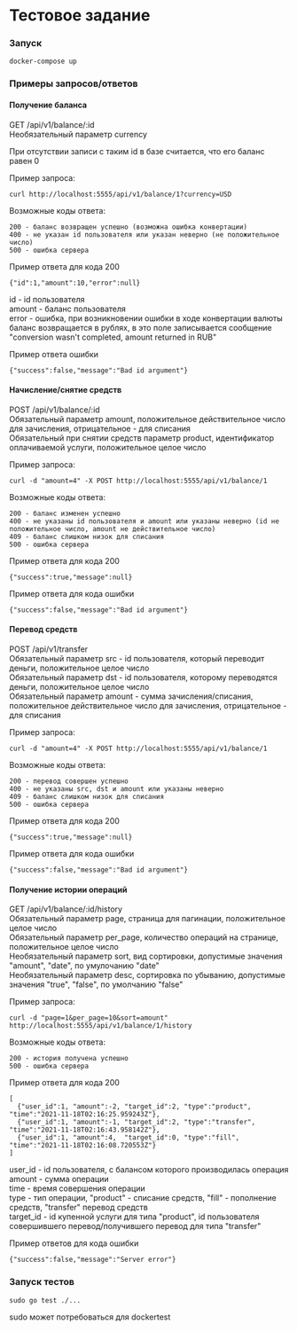 # Тестовое задание

### Запуск
```
docker-compose up
```

### Примеры запросов/ответов

#### Получение баланса

GET /api/v1/balance/:id   
Необязательный параметр currency

При отсутствии записи с таким id в базе считается, что его баланс равен 0

Пример запроса:
```
curl http://localhost:5555/api/v1/balance/1?currency=USD
```
Возможные коды ответа:
```
200 - баланс возвращен успешно (возможна ошибка конвертации)
400 - не указан id пользователя или указан неверно (не положительное число)
500 - ошибка сервера
```

Пример ответа для кода 200
```
{"id":1,"amount":10,"error":null}
```
id - id пользователя   
amount - баланс пользователя    
error - ошибка, при возникновении ошибки в ходе конвертации валюты баланс возвращается в рублях, в это поле записывается сообщение "conversion wasn't completed, amount returned in RUB"

Пример ответа ошибки
```
{"success":false,"message":"Bad id argument"}
```

#### Начисление/снятие средств

POST /api/v1/balance/:id   
Обязательный параметр amount, положительное действительное число для зачисления, отрицательное - для списания  
Обязательный при снятии средств параметр product, идентификатор оплачиваемой услуги, положительное целое число

Пример запроса:
```
curl -d "amount=4" -X POST http://localhost:5555/api/v1/balance/1
```

Возможные коды ответа:
```
200 - баланс изменен успешно
400 - не указаны id пользователя и amount или указаны неверно (id не положительное число, amount не действительное число)
409 - баланс слишком низок для списания
500 - ошибка сервера
```

Пример ответа для кода 200
```
{"success":true,"message":null}
```

Пример ответа для кода ошибки
```
{"success":false,"message":"Bad id argument"}
```

#### Перевод средств

POST /api/v1/transfer   
Обязательный параметр src - id пользователя, который переводит деньги, положительное целое число  
Обязательный параметр dst - id пользователя, которому переводятся деньги, положительное целое число  
Обязательный параметр amount - сумма зачисления/списания, положительное действительное число для зачисления, отрицательное - для списания

Пример запроса:
```
curl -d "amount=4" -X POST http://localhost:5555/api/v1/balance/1
```

Возможные коды ответа:
```
200 - перевод совершен успешно
400 - не указаны src, dst и amount или указаны неверно
409 - баланс слишком низок для списания
500 - ошибка сервера
```

Пример ответа для кода 200
```
{"success":true,"message":null}
```

Пример ответа для кода ошибки
```
{"success":false,"message":"Bad id argument"}
```

#### Получение истории операций

GET /api/v1/balance/:id/history  
Обязательный параметр page, страница для пагинации, положительное целое число  
Обязательный параметр per_page, количество операций на странице, положительное целое число  
Необязательный параметр sort, вид сортировки, допустимые значения "amount", "date", по умулочанию "date"  
Необязательный параметр desc, сортировка по убыванию, допустимые значения "true", "false", по умолчанию "false"  

Пример запроса:
```
curl -d "page=1&per_page=10&sort=amount" http://localhost:5555/api/v1/balance/1/history
```

Возможные коды ответа:
```
200 - история получена успешно
500 - ошибка сервера
```

Пример ответа для кода 200
```
[
  {"user_id":1, "amount":-2, "target_id":2, "type":"product",  "time":"2021-11-18T02:16:25.959243Z"},
  {"user_id":1, "amount":-1, "target_id":2, "type":"transfer", "time":"2021-11-18T02:16:43.958142Z"},
  {"user_id":1, "amount":4,  "target_id":0, "type":"fill",     "time":"2021-11-18T02:16:08.720553Z"}
]
```
user_id - id пользователя, с балансом которого производилась операция  
amount - сумма операции  
time - время совершения операции  
type - тип операции, "product" - списание средств, "fill" - пополнение средств, "transfer" перевод средств  
target_id - id купенной услуги для типа "product", id пользователя совершившего перевод/получившего перевод для типа "transfer"

Пример ответов для кода ошибки
```
{"success":false,"message":"Server error"}
```

### Запуск тестов
```
sudo go test ./...
```

sudo может потребоваться для dockertest
